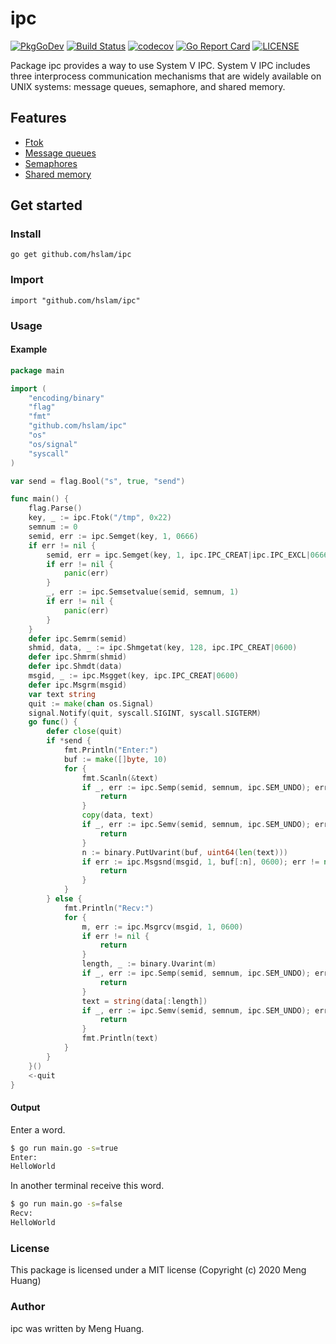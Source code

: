 # ipc
[![PkgGoDev](https://pkg.go.dev/badge/github.com/hslam/ipc)](https://pkg.go.dev/github.com/hslam/ipc)
[![Build Status](https://travis-ci.org/hslam/ipc.svg?branch=master)](https://travis-ci.org/hslam/ipc)
[![codecov](https://codecov.io/gh/hslam/ipc/branch/master/graph/badge.svg)](https://codecov.io/gh/hslam/ipc)
[![Go Report Card](https://goreportcard.com/badge/github.com/hslam/ipc)](https://goreportcard.com/report/github.com/hslam/ipc)
[![LICENSE](https://img.shields.io/github/license/hslam/ipc.svg?style=flat-square)](https://github.com/hslam/ipc/blob/master/LICENSE)

Package ipc provides a way to use System V IPC. System V IPC includes three interprocess communication mechanisms that are widely available on UNIX systems: message queues, semaphore, and shared memory.

## Features
* [Ftok](https://github.com/hslam/ftok "ftok")
* [Message queues](https://github.com/hslam/msg "msg")
* [Semaphores](https://github.com/hslam/sem "sem")
* [Shared memory](https://github.com/hslam/shm "shm")

## Get started

### Install
```
go get github.com/hslam/ipc
```
### Import
```
import "github.com/hslam/ipc"
```
### Usage
####  Example
```go
package main

import (
	"encoding/binary"
	"flag"
	"fmt"
	"github.com/hslam/ipc"
	"os"
	"os/signal"
	"syscall"
)

var send = flag.Bool("s", true, "send")

func main() {
	flag.Parse()
	key, _ := ipc.Ftok("/tmp", 0x22)
	semnum := 0
	semid, err := ipc.Semget(key, 1, 0666)
	if err != nil {
		semid, err = ipc.Semget(key, 1, ipc.IPC_CREAT|ipc.IPC_EXCL|0666)
		if err != nil {
			panic(err)
		}
		_, err := ipc.Semsetvalue(semid, semnum, 1)
		if err != nil {
			panic(err)
		}
	}
	defer ipc.Semrm(semid)
	shmid, data, _ := ipc.Shmgetat(key, 128, ipc.IPC_CREAT|0600)
	defer ipc.Shmrm(shmid)
	defer ipc.Shmdt(data)
	msgid, _ := ipc.Msgget(key, ipc.IPC_CREAT|0600)
	defer ipc.Msgrm(msgid)
	var text string
	quit := make(chan os.Signal)
	signal.Notify(quit, syscall.SIGINT, syscall.SIGTERM)
	go func() {
		defer close(quit)
		if *send {
			fmt.Println("Enter:")
			buf := make([]byte, 10)
			for {
				fmt.Scanln(&text)
				if _, err := ipc.Semp(semid, semnum, ipc.SEM_UNDO); err != nil {
					return
				}
				copy(data, text)
				if _, err := ipc.Semv(semid, semnum, ipc.SEM_UNDO); err != nil {
					return
				}
				n := binary.PutUvarint(buf, uint64(len(text)))
				if err := ipc.Msgsnd(msgid, 1, buf[:n], 0600); err != nil {
					return
				}
			}
		} else {
			fmt.Println("Recv:")
			for {
				m, err := ipc.Msgrcv(msgid, 1, 0600)
				if err != nil {
					return
				}
				length, _ := binary.Uvarint(m)
				if _, err := ipc.Semp(semid, semnum, ipc.SEM_UNDO); err != nil {
					return
				}
				text = string(data[:length])
				if _, err := ipc.Semv(semid, semnum, ipc.SEM_UNDO); err != nil {
					return
				}
				fmt.Println(text)
			}
		}
	}()
	<-quit
}
```

#### Output
Enter a word.
```sh
$ go run main.go -s=true
Enter:
HelloWorld
```
In another terminal receive this word.
```sh
$ go run main.go -s=false
Recv:
HelloWorld
```

### License
This package is licensed under a MIT license (Copyright (c) 2020 Meng Huang)


### Author
ipc was written by Meng Huang.


